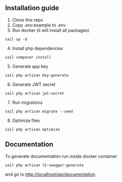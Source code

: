 ## Installation guide

1. Clone this repo
2. Copy .env.example to .env
3. Run docker (it will install all packages)
````
sail up -d
````
4. Install php dependencies
````
sail composer install
````
5. Generate app key
````
sail php artisan key:generate
````
6. Generate JWT secret
````
sail php artisan jwt:secret
````
7. Run migrations
````
sail php artisan migrate --seed
````
8. Optimize files
````
sail php artisan optimize
````

## Documentation

To generate documentation run inside docker container
````
sail php artisan l5-swagger:generate
````
and go to [http://localhost/api/documentation](http://localhost/api/documentation)
